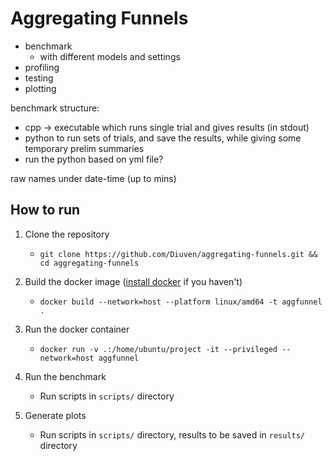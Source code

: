 # Aggregating Funnels 

- benchmark
  - with different models and settings
- profiling
- testing
- plotting

benchmark structure:

- cpp -> executable which runs single trial and gives results (in stdout)
- python to run sets of trials, and save the results, while giving some temporary prelim summaries
- run the python based on yml file?

raw names under date-time (up to mins)

## How to run

1. Clone the repository

   - `git clone https://github.com/Diuven/aggregating-funnels.git && cd aggregating-funnels`

2. Build the docker image ([install docker](https://docs.docker.com/engine/install/) if you haven't)

   - `docker build --network=host --platform linux/amd64 -t aggfunnel .`

3. Run the docker container

   - `docker run -v .:/home/ubuntu/project -it --privileged --network=host aggfunnel`

4. Run the benchmark

   - Run scripts in `scripts/` directory

5. Generate plots

   - Run scripts in `scripts/` directory, results to be saved in `results/` directory
